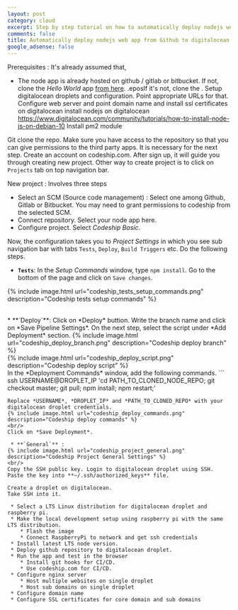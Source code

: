 ```yaml
---
layout: post
category: cloud
excerpt: Step by step tutorial on how to automatically deploy nodejs web app hosted on github to digitalocean cloud platform.
comments: false
title: Automatically deploy nodejs web app from Github to digitalocean
google_adsense: false
---
```


Prerequisites :
It's already assumed that,
 * The node app is already hosted on github / gitlab or bitbucket. If not, clone the *Hello World* app [from here](https://github.com/nayabbashasayed/node_hello_world.git).
.eposIf it's not, clone the .
Setup digitalocean droplets and configuration. Point appropriate URLs for that.
Configure web server and point domain name and install ssl certificates on digitalocean
install nodejs on digitalocean https://www.digitalocean.com/community/tutorials/how-to-install-node-js-on-debian-10
Install pm2 module

Git clone the repo. Make sure you have access to the repository so that you can give permissions to the third party apps. It is necessary for the next step.
Create an account on codeship.com. After sign up, it will guide you through creating new project. Other way to create project is to click on `Projects` tab on top navigation bar.

New project : Involves three steps
 * Select an SCM (Source code management) : Select one among Github, Gitlab or Bitbucket. You may need to grant permissions to codeship from the selected SCM.
 * Connect repository. Select your node app here.
 * Configure project. Select *Codeship Basic*.

Now, the configuration takes you to *Project Settings* in which you see sub navigation bar with tabs `Tests`, `Deploy`, `Build Triggers` etc. Do the following steps.
 * **`Tests`**: In the *Setup Commands* window, type `npm install`. Go to the bottom of the page and click on `Save changes`.

{% include image.html url="codeship_tests_setup_commands.png" description="Codeship tests setup commands" %}

<br/>
 * **`Deploy`**: Click on *Deploy* buttion. Write the branch name and click on *Save Pipeline Settings*. On the next step, select the script under *Add Deployment* section.
{% include image.html url="codeship_deploy_branch.png" description="Codeship deploy branch" %}
<br/>
{% include image.html url="codeship_deploy_script.png" description="Codeship deploy script" %}
<br/>
 In the *Deployment Commands* window, add the following commands.
```
ssh USERNAME@DROPLET_IP 'cd PATH_TO_CLONED_NODE_REPO; git checkout master; git pull; npm install; npm restart;'

```
Replace *USERNAME*, *DROPLET_IP* and *PATH_TO_CLONED_REPO* with your digitalocean droplet credentials.
{% include image.html url="codeship_deploy_commands.png" description="Codeship deploy commands" %}
<br/>
Click on *Save Deployment*.

 * **`General`** :
{% include image.html url="codeship_project_general.png" description="Codeship Project General Settings" %}
<br/>
Copy the SSH public key. Login to digitalocean droplet using SSH. Paste the key into **~/.ssh/authorized_keys** file.

Create a droplet on digitalocean.
Take SSH into it.

 * Select a LTS Linux distribution for digitalocean droplet and raspberry pi.
 * Make the local development setup using raspberry pi with the same LTS distribution.
    * Flash the image
    * Connect RaspberryPi to network and get ssh credentials
 * Install latest LTS node version.
 * Deploy github repository to digitalocean droplet.
 * Run the app and test in the browser
    * Install git hooks for CI/CD.
    * Use codeship.com for CI/CD.
 * Configure nginx server
    * Host multiple websites on single droplet
    * Host sub domains on single droplet
 * Configure domain name
 * Configure SSL certificates for core domain and sub domains

